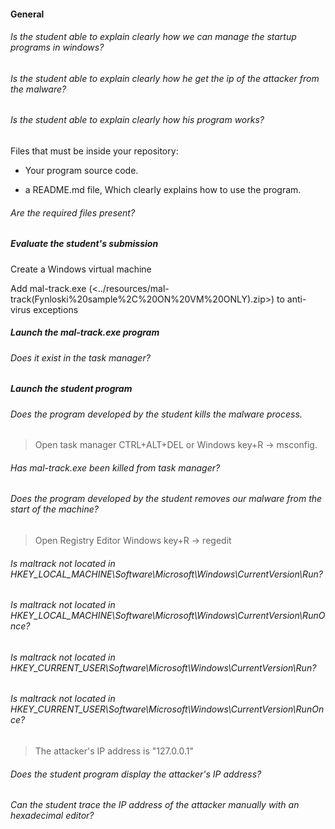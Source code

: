 #### General

###### Is the student able to explain clearly how we can manage the startup programs in windows?

###### Is the student able to explain clearly how he get the ip of the attacker from the malware?

###### Is the student able to explain clearly how his program works?

Files that must be inside your repository:

- Your program source code.

- a README.md file, Which clearly explains how to use the program.

###### Are the required files present?

##### Evaluate the student's submission

Create a Windows virtual machine

Add mal-track.exe (<../resources/mal-track(Fynloski%20sample%2C%20ON%20VM%20ONLY).zip>) to anti-virus exceptions

##### Launch the mal-track.exe program

###### Does it exist in the task manager?

##### Launch the student program

###### Does the program developed by the student kills the malware process.

> Open task manager CTRL+ALT+DEL or Windows key+R -> msconfig.

###### Has mal-track.exe been killed from task manager?

###### Does the program developed by the student removes our malware from the start of the machine?

> Open Registry Editor Windows key+R -> regedit

###### Is maltrack not located in HKEY_LOCAL_MACHINE\Software\Microsoft\Windows\CurrentVersion\Run?

###### Is maltrack not located in HKEY_LOCAL_MACHINE\Software\Microsoft\Windows\CurrentVersion\RunOnce?

###### Is maltrack not located in HKEY_CURRENT_USER\Software\Microsoft\Windows\CurrentVersion\Run?

###### Is maltrack not located in HKEY_CURRENT_USER\Software\Microsoft\Windows\CurrentVersion\RunOnce?

> The attacker's IP address is "127.0.0.1"

###### Does the student program display the attacker's IP address?

###### Can the student trace the IP address of the attacker manually with an hexadecimal editor?
